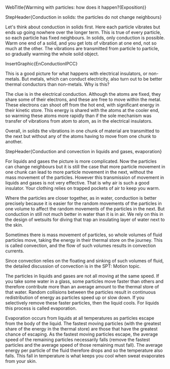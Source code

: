 WebTitle{Warming with particles: how does it happen?(Exposition)}

StepHeader{Conduction in solids: the particles do not change neighbours}

Let's think about conduction in solids first. Here each particle vibrates but ends up going nowhere over the longer term. This is true of every particle, so each particle has fixed neighbours. In solids, only conduction is possible. Warm one end of a solid, and you get lots of vibration at one end, not so much at the other. The vibrations are transmitted from particle to particle, so gradually warming the whole solid object.

InsertGraphic{EnConductionIPCC}

This is a good picture for what happens with electrical insulators, or non-metals. But metals, which can conduct electricity, also turn out to be better thermal conductors than non-metals. Why is this?

The clue is in the electrical conduction. Although the atoms are fixed, they share some of their electrons, and these are free to move within the metal. These electrons can shoot off from the hot end, with significant energy in their kinetic store. This energy is shared with the atoms at the cooler end, so warming these atoms more rapidly than if the sole mechanism was transfer of vibrations from atom to atom, as in the electrical insulators.

Overall, in solids the vibrations in one chunk of material are transmitted to the next but without any of the atoms having to move from one chunk to another.

StepHeader{Conduction and convection in liquids and gases, evaporation}

For liquids and gases the picture is more complicated. Now the particles can change neighbours but it is still the case that more particle movement in one chunk can lead to more particle movement in the next, without the mass movement of the particles. However this transmission of movement in liquids and gases is not very effective. That is why air is such a good insulator. Your clothing relies on trapped pockets of air to keep you warm.

Where the particles are closer together, as in water, conduction is better precisely because it is easier for the random movements of the particles in one volume to affect the random movements of the particles in the next. But conduction in still not much better in water than it is in air. We rely on this in the design of wetsuits for diving that trap an insulating layer of water next to the skin.

Sometimes there is mass movement of particles, so whole volumes of fluid particles move, taking the energy in their thermal store on the journey. This is called convection, and the flow of such volumes results in convection currents.

Since convection relies on the floating and sinking of such volumes of fluid, the detailed discussion of convection is in the SPT: Motion topic.

The particles in liquids and gases are not all moving at the same speed. If you take some water in a glass, some particles move faster than others and therefore contribute more than an average amount to the thermal store of that water. Random collisions between the particles result in continuous redistribution of energy as particles speed up or slow down. If you selectively remove these faster particles, then the liquid cools. For liquids this process is called evaporation.

Evaporation occurs from liquids at all temperatures as particles escape from the body of the liquid. The fastest moving particles (with the greatest share of the energy in the thermal store) are those that have the greatest chance of escaping. As the fastest moving particles escape, the average speed of the remaining particles necessarily falls (remove the fastest particles and the average speed of those remaining must fall). The average energy per particle of the fluid therefore drops and so the temperature also falls. This fall in temperature is what keeps you cool when sweat evaporates from your skin.

